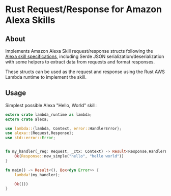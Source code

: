 # Rust Request/Response for Amazon Alexa Skills

## About

Implements Amazon Alexa Skill request/response structs following the [Alexa skill specifications](https://developer.amazon.com/docs/custom-skills/request-and-response-json-reference.html), including Serde JSON serialization/deserialization with some helpers to extract data from requests and format responses.

These structs can be used as the request and response using the Rust AWS Lambda runtime to implement the skill.

## Usage

Simplest possible Alexa "Hello, World" skill:

```rust
extern crate lambda_runtime as lambda;
extern crate alexa;

use lambda::{lambda, Context, error::HandlerError};
use alexa::{Request,Response};
use std::error::Error;


fn my_handler(_req: Request, _ctx: Context) -> Result<Response,HandlerError> {
    Ok(Response::new_simple("hello", "hello world"))
}

fn main() -> Result<(), Box<dyn Error>> {
    lambda!(my_handler);

    Ok(())
}
```
